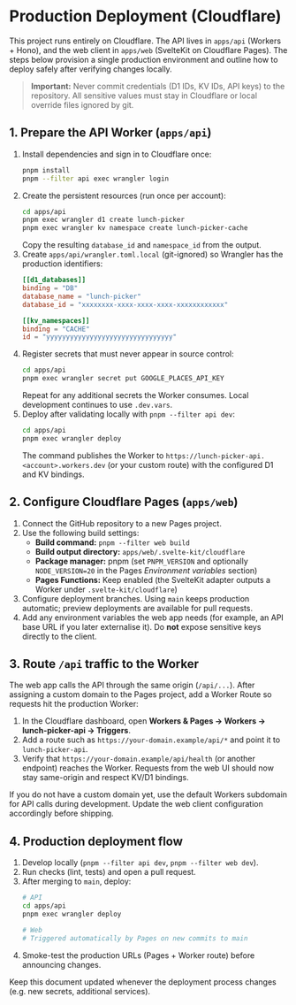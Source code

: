 # Production Deployment (Cloudflare)

This project runs entirely on Cloudflare. The API lives in `apps/api` (Workers + Hono), and the web client in `apps/web` (SvelteKit on Cloudflare Pages). The steps below provision a single production environment and outline how to deploy safely after verifying changes locally.

> **Important:** Never commit credentials (D1 IDs, KV IDs, API keys) to the repository. All sensitive values must stay in Cloudflare or local override files ignored by git.

## 1. Prepare the API Worker (`apps/api`)

1. Install dependencies and sign in to Cloudflare once:
   ```bash
   pnpm install
   pnpm --filter api exec wrangler login
   ```
2. Create the persistent resources (run once per account):
   ```bash
   cd apps/api
   pnpm exec wrangler d1 create lunch-picker
   pnpm exec wrangler kv namespace create lunch-picker-cache
   ```
   Copy the resulting `database_id` and `namespace_id` from the output.
3. Create `apps/api/wrangler.toml.local` (git-ignored) so Wrangler has the production identifiers:
   ```toml
   [[d1_databases]]
   binding = "DB"
   database_name = "lunch-picker"
   database_id = "xxxxxxxx-xxxx-xxxx-xxxx-xxxxxxxxxxxx"

   [[kv_namespaces]]
   binding = "CACHE"
   id = "yyyyyyyyyyyyyyyyyyyyyyyyyyyyyyyy"
   ```
4. Register secrets that must never appear in source control:
   ```bash
   cd apps/api
   pnpm exec wrangler secret put GOOGLE_PLACES_API_KEY
   ```
   Repeat for any additional secrets the Worker consumes. Local development continues to use `.dev.vars`.
5. Deploy after validating locally with `pnpm --filter api dev`:
   ```bash
   cd apps/api
   pnpm exec wrangler deploy
   ```
   The command publishes the Worker to `https://lunch-picker-api.<account>.workers.dev` (or your custom route) with the configured D1 and KV bindings.

## 2. Configure Cloudflare Pages (`apps/web`)

1. Connect the GitHub repository to a new Pages project.
2. Use the following build settings:
   - **Build command:** `pnpm --filter web build`
   - **Build output directory:** `apps/web/.svelte-kit/cloudflare`
   - **Package manager:** pnpm (set `PNPM_VERSION` and optionally `NODE_VERSION=20` in the Pages _Environment variables_ section)
   - **Pages Functions:** Keep enabled (the SvelteKit adapter outputs a Worker under `.svelte-kit/cloudflare`)
3. Configure deployment branches. Using `main` keeps production automatic; preview deployments are available for pull requests.
4. Add any environment variables the web app needs (for example, an API base URL if you later externalise it). Do **not** expose sensitive keys directly to the client.

## 3. Route `/api` traffic to the Worker

The web app calls the API through the same origin (`/api/...`). After assigning a custom domain to the Pages project, add a Worker Route so requests hit the production Worker:

1. In the Cloudflare dashboard, open **Workers & Pages → Workers → lunch-picker-api → Triggers**.
2. Add a route such as `https://your-domain.example/api/*` and point it to `lunch-picker-api`.
3. Verify that `https://your-domain.example/api/health` (or another endpoint) reaches the Worker. Requests from the web UI should now stay same-origin and respect KV/D1 bindings.

If you do not have a custom domain yet, use the default Workers subdomain for API calls during development. Update the web client configuration accordingly before shipping.

## 4. Production deployment flow

1. Develop locally (`pnpm --filter api dev`, `pnpm --filter web dev`).
2. Run checks (lint, tests) and open a pull request.
3. After merging to `main`, deploy:
   ```bash
   # API
   cd apps/api
   pnpm exec wrangler deploy

   # Web
   # Triggered automatically by Pages on new commits to main
   ```
4. Smoke-test the production URLs (Pages + Worker route) before announcing changes.

Keep this document updated whenever the deployment process changes (e.g. new secrets, additional services).
